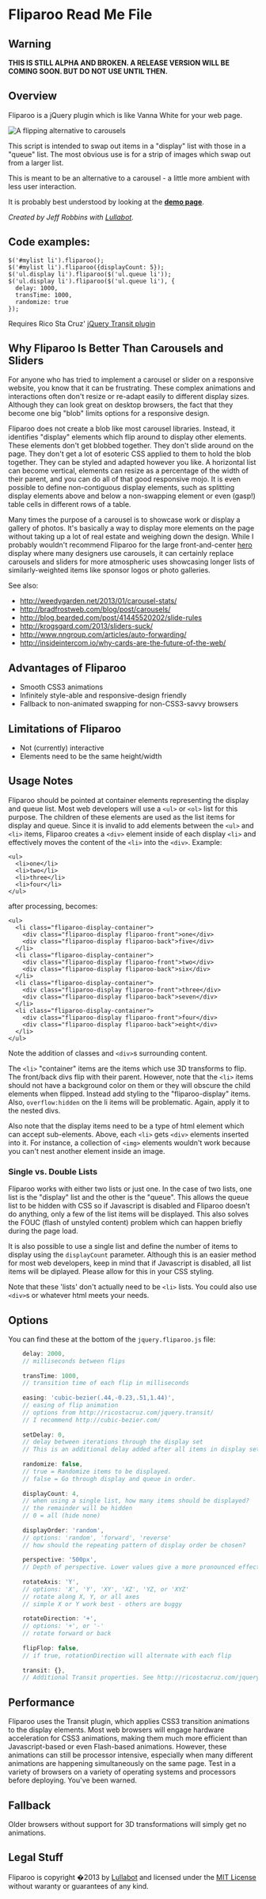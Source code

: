 # Fliparoo Read Me File

## Warning

**THIS IS STILL ALPHA AND BROKEN. A RELEASE VERSION WILL BE COMING SOON. BUT DO NOT USE UNTIL THEN.**

## Overview

Fliparoo is a jQuery plugin which is like Vanna White for your web page.

![A flipping alternative to carousels](wheel-of-fortune.jpg)

This script is intended to swap out items in a "display" list with those in a "queue" list. The most obvious use is for a strip of images which swap out from a larger list.

This is meant to be an alternative to a carousel - a little more ambient with less user interaction.

It is probably best understood by looking at the **[demo page](http://lullabot.github.io/fliparoo/)**.

*Created by Jeff Robbins with [Lullabot](http://www.lullabot.com).*

## Code examples: 

    $('#mylist li').fliparoo();
    $('#mylist li').fliparoo({displayCount: 5});
    $('ul.display li').fliparoo($('ul.queue li'));
    $('ul.display li').fliparoo($('ul.queue li'), {
      delay: 1000,
      transTime: 1000, 
      randomize: true
    });  

Requires Rico Sta Cruz' [jQuery Transit plugin](http://ricostacruz.com/jquery.transit/)

## Why Fliparoo Is Better Than Carousels and Sliders
For anyone who has tried to implement a carousel or slider on a responsive website, you know that it can be frustrating. These complex animations and interactions often don't resize or re-adapt easily to different display sizes. Although they can look great on desktop browsers, the fact that they become one big "blob" limits options for a responsive design. 

Fliparoo does not create a blob like most carousel libraries. Instead, it identifies "display" elements which flip around to display other elements. These elements don't get blobbed together. They don't slide around on the page. They don't get a lot of esoteric CSS applied to them to hold the blob together. They can be styled and adapted however you like. A horizontal list can become vertical, elements can resize as a percentage of the width of their parent, and you can do all of that good responsive mojo. It is even possible to define non-contiguous display elements, such as splitting display elements above and below a non-swapping element or even (gasp!) table cells in different rows of a table.

Many times the purpose of a carousel is to showcase work or display a gallery of photos. It's basically a way to display more elements on the page without taking up a lot of real estate and weighing down the design. While I probably wouldn't recommend Fliparoo for the large front-and-center [hero](http://en.wikipedia.org/wiki/Hero_graphic) display where many designers use carousels, it can certainly replace carousels and sliders for more atmospheric uses showcasing longer lists of similarly-weighted items like sponsor logos or photo galleries. 

See also:

* http://weedygarden.net/2013/01/carousel-stats/
* http://bradfrostweb.com/blog/post/carousels/
* http://blog.bearded.com/post/41445520202/slide-rules
* http://krogsgard.com/2013/sliders-suck/
* http://www.nngroup.com/articles/auto-forwarding/
* http://insideintercom.io/why-cards-are-the-future-of-the-web/

## Advantages of Fliparoo

* Smooth CSS3 animations
* Infinitely style-able and responsive-design friendly
* Fallback to non-animated swapping for non-CSS3-savvy browsers

## Limitations of Fliparoo

* Not (currently) interactive
* Elements need to be the same height/width

## Usage Notes
Fliparoo should be pointed at container elements representing the display and queue list. Most web developers will use a `<ul>` or `<ol>` list for this purpose. The children of these elements are used as the list items for display and queue. Since it is invalid to add elements between the `<ul>` and `<li>` items, Fliparoo creates a `<div>` element inside of each display `<li>` and effectively moves the content of the `<li>` into the `<div>`. Example:

    <ul>
      <li>one</li>
      <li>two</li>
      <li>three</li>
      <li>four</li>
    </ul>
    
after processing, becomes:

    <ul>
      <li class="fliparoo-display-container">
        <div class="fliparoo-display fliparoo-front">one</div>
        <div class="fliparoo-display fliparoo-back">five</div>
      </li>
      <li class="fliparoo-display-container">
        <div class="fliparoo-display fliparoo-front">two</div>
        <div class="fliparoo-display fliparoo-back">six</div>
      </li>
      <li class="fliparoo-display-container">
        <div class="fliparoo-display fliparoo-front">three</div>
        <div class="fliparoo-display fliparoo-back">seven</div>
      </li>
      <li class="fliparoo-display-container">
        <div class="fliparoo-display fliparoo-front">four</div>
        <div class="fliparoo-display fliparoo-back">eight</div>
      </li>
    </ul>
    
Note the addition of classes and `<div>`s surrounding content.

The `<li>` "container" items are the items which use 3D transforms to flip. The front/back divs flip with their parent. However, note that the `<li>` items should not have a background color on them or they will obscure the child elements when flipped. Instead add styling to the "fliparoo-display" items. Also, `overflow:hidden` on the li items will be problematic. Again, apply it to the nested divs.

Also note that the display items need to be a type of html element which can accept sub-elements. Above, each `<li>` gets `<div>` elements inserted into it. For instance, a collection of `<img>` elements wouldn't work because you can't nest another element inside an image.

### Single vs. Double Lists
Fliparoo works with either two lists or just one. In the case of two lists, one list is the "display" list and the other is the "queue". This allows the queue list to be hidden with CSS so if Javascript is disabled and Fliparoo doesn't do anything, only a few of the list items will be displayed. This also solves the FOUC (flash of unstyled content) problem which can happen briefly during the page load. 

It is also possible to use a single list and define the number of items to display using the `displayCount` parameter. Although this is an easier method for most web developers, keep in mind that if Javascript is disabled, all list items will be diplayed. Please allow for this in your CSS styling.

Note that these 'lists' don't actually need to be `<li>` lists. You could also use `<div>`s or whatever html meets your needs.

## Options

You can find these at the bottom of the `jquery.fliparoo.js` file:

```javascript
    delay: 2000,
    // milliseconds between flips
    
    transTime: 1000,
    // transition time of each flip in milliseconds
    
    easing: 'cubic-bezier(.44,-0.23,.51,1.44)',
    // easing of flip animation
    // options from http://ricostacruz.com/jquery.transit/
    // I recommend http://cubic-bezier.com/
    
    setDelay: 0,
    // delay between iterations through the display set
    // This is an additional delay added after all items in display set have been flipped
    
    randomize: false,
    // true = Randomize items to be displayed.
    // false = Go through display and queue in order.
    
    displayCount: 4,
    // when using a single list, how many items should be displayed?
    // the remainder will be hidden
    // 0 = all (hide none)
    
    displayOrder: 'random',
    // options: 'random', 'forward', 'reverse'
    // how should the repeating pattern of display order be chosen?
    
    perspective: '500px',
    // Depth of perspective. Lower values give a more pronounced effect.
    
    rotateAxis: 'Y',
    // options: 'X', 'Y', 'XY', 'XZ', 'YZ, or 'XYZ'
    // rotate along X, Y, or all axes
    // simple X or Y work best - others are buggy
        
    rotateDirection: '+',
    // options: '+', or '-'
    // rotate forward or back
    
    flipFlop: false,
    // if true, rotationDirection will alternate with each flip
    
    transit: {},
    // Additional Transit properties. See http://ricostacruz.com/jquery.transit/
```

## Performance
Fliparoo uses the Transit plugin, which applies CSS3 transition animations to the display elements. Most web browsers will engage hardware acceleration for CSS3 animations, making them much more efficient than Javascript-based or even Flash-based animations. However, these animations can still be processor intensive, especially when many different animations are happening simultaneously on the same page. Test in a variety of browsers on a variety of operating systems and processors before deploying. You've been warned.

## Fallback
Older browsers without support for 3D transformations will simply get no animations. 

## Legal Stuff
Fliparoo is copyright �2013 by [Lullabot](http://www.lullabot.com) and licensed under the [MIT License](http://opensource.org/licenses/MIT) without waranty or guarantees of any kind.

